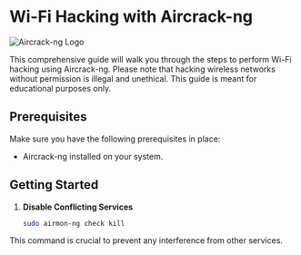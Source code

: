 # Wi-Fi Hacking with Aircrack-ng

![Aircrack-ng Logo](https://link-to-your-image/aircrack-logo.png)

This comprehensive guide will walk you through the steps to perform Wi-Fi hacking using Aircrack-ng. Please note that hacking wireless networks without permission is illegal and unethical. This guide is meant for educational purposes only.

## Prerequisites

Make sure you have the following prerequisites in place:

- Aircrack-ng installed on your system.

## Getting Started

1. **Disable Conflicting Services**
   ```bash
   sudo airmon-ng check kill
This command is crucial to prevent any interference from other services.

